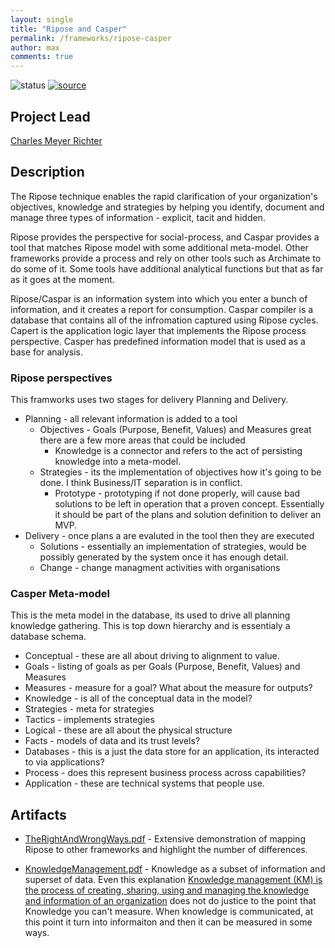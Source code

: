 ```yaml
---
layout: single
title: "Ripose and Casper"
permalink: /frameworks/ripose-casper
author: max
comments: true
---
```


![status](https://img.shields.io/badge/status-done-green) [![source](https://img.shields.io/badge/source-online-green)](http://ripose.com.au/)

## Project Lead

[Charles Meyer Richter](https://www.linkedin.com/in/charles-meyer-richter-1734a19/)

## Description

The Ripose technique enables the rapid clarification of your organization's objectives, knowledge and strategies by helping you identify, document and manage three types of information - explicit, tacit and hidden.

Ripose provides the perspective for social-process, and Caspar provides a tool that matches Ripose model with some additional meta-model. Other frameworks provide a process and rely on other tools such as Archimate to do some of it. Some tools have additional analytical functions but that as far as it goes at the moment.

Ripose/Caspar is an information system into which you enter a bunch of information, and it creates a report for consumption. Caspar compiler is a database that contains all of the infromation captured using Ripose cycles. Capert is the application logic layer that implements the Ripose process perspective. Casper has predefined information model that is used as a base for analysis.

### Ripose perspectives

This framworks uses two stages for delivery Planning and Delivery.

* Planning - all relevant information is added to a tool
  * Objectives - Goals (Purpose, Benefit, Values) and Measures great there are a few more areas that could be included
    * Knowledge is a connector and refers to the act of persisting knowledge into a meta-model.
  * Strategies - its the implementation of objectives how it's going to be done. I think Business/IT separation is in conflict.
    * Prototype - prototyping if not done properly, will cause bad solutions to be left in operation that a proven concept. Essentially it should be part of the plans and solution definition to deliver an MVP.
* Delivery - once plans a are evaluted in the tool then they are executed
  * Solutions - essentially an implementation of strategies, would be possibly generated by the system once it has enough detail.
  * Change - change managment activities with organisations

### Casper Meta-model

This is the meta model in the database, its used to drive all planning knowledge gathering. This is top down hierarchy and is essentialy a database schema.

* Conceptual  - these are all about driving to alignment to value.
* Goals - listing of goals as per Goals (Purpose, Benefit, Values) and Measures
* Measures - measure for a goal? What about the measure for outputs?
* Knowledge - is all of the conceptual data in the model?
* Strategies - meta for strategies
* Tactics - implements strategies
* Logical - these are all about the physical structure
* Facts - models of data and its trust levels?
* Databases - this is a just the data store for an application, its interacted to via applications?
* Process - does this represent business process across capabilities?
* Application - these are technical systems that people use.

## Artifacts

* [TheRightAndWrongWays.pdf](/assets/frameworks/ripose/TheRightAndWrongWays.pdf) - Extensive demonstration of mapping Ripose to other frameworks and highlight the number of differences.

* [KnowledgeManagement.pdf](/assets/frameworks/ripose/KnowledgeManagement.pdf) - Knowledge as a subset of information and superset of data. Even this explanation [Knowledge management (KM) is the process of creating, sharing, using and managing the knowledge and information of an organization](https://en.wikipedia.org/wiki/Knowledge_management) does not do justice to the point that Knowledge you can't measure. When knowledge is communicated, at this point it turn into informaiton and then it can be measured in some ways.
